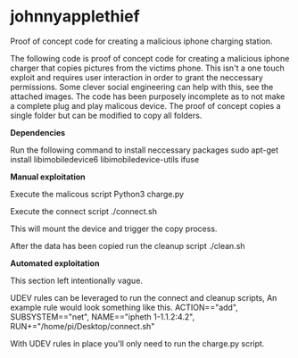 # johnnyapplethief
Proof of concept code for creating a malicious iphone charging station. 

The following code is proof of concept code for creating a malicious iphone charger that copies pictures from the victims phone. This isn't a one touch exploit and requires user interaction in order to grant the neccessary permissions. Some clever social engineering can help with this, see the attached images. The code has been purposely incomplete as to not make a complete plug and play malicous device. The proof of concept copies a single folder but can be modified to copy all folders.


**Dependencies**

Run the following command to install neccessary packages
sudo apt-get install libimobiledevice6 libimobiledevice-utils ifuse

**Manual exploitation**

Execute the malicous script
Python3 charge.py

Execute the connect script
./connect.sh

This will mount the device and trigger the copy process.

After the data has been copied run the cleanup script
./clean.sh

**Automated exploitation**

This section left intentionally vague.

UDEV rules can be leveraged to run the connect and cleanup scripts, An example rule would look something like this.
ACTION=="add", SUBSYSTEM=="net", NAME=="ipheth 1-1.1.2:4.2", RUN+="/home/pi/Desktop/connect.sh"

With UDEV rules in place you'll only need to run the charge.py script.
